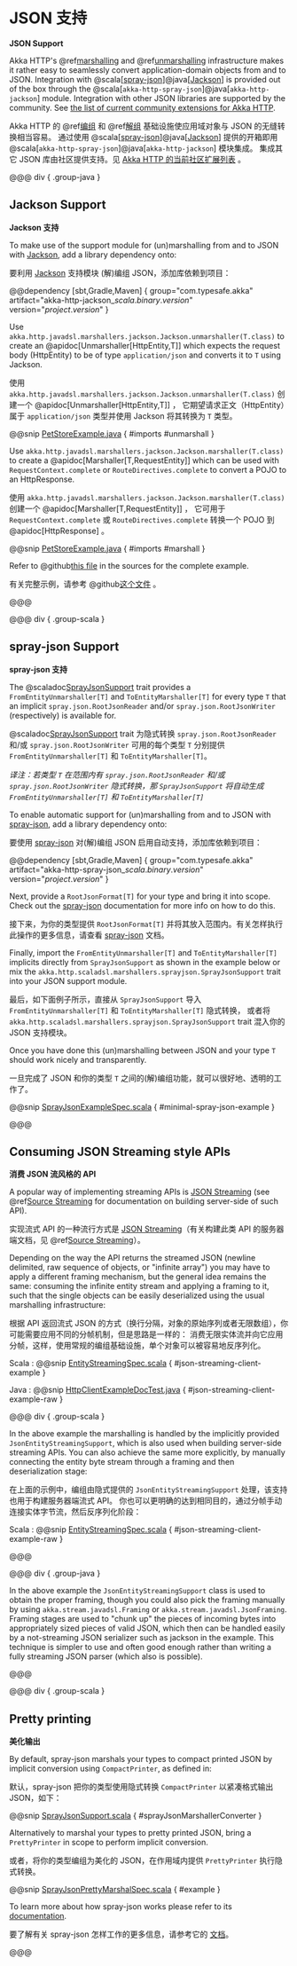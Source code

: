 # JSON 支持
**JSON Support**

Akka HTTP's @ref[marshalling](marshalling.md) and @ref[unmarshalling](unmarshalling.md) infrastructure makes it rather easy to seamlessly convert application-domain objects from and to JSON.
Integration with @scala[[spray-json]]@java[[Jackson]] is provided out of the box through the @scala[`akka-http-spray-json`]@java[`akka-http-jackson`] module.
Integration with other JSON libraries are supported by the community.
See [the list of current community extensions for Akka HTTP](https://akka.io/community/#extensions-to-akka-http).

Akka HTTP 的 @ref[编组](marshalling.md) 和 @ref[解组](unmarshalling.md) 基础设施使应用域对象与 JSON 的无缝转换相当容易。
通过使用 @scala[[spray-json]]@java[[Jackson]] 提供的开箱即用  @scala[`akka-http-spray-json`]@java[`akka-http-jackson`] 模块集成。
集成其它 JSON 库由社区提供支持。见 [Akka HTTP 的当前社区扩展列表](https://akka.io/community/#extensions-to-akka-http) 。

@@@ div { .group-java }

## Jackson Support
**Jackson 支持**

To make use of the support module for (un)marshalling from and to JSON with [Jackson], add a library dependency onto:

要利用 [Jackson] 支持模块 (解)编组 JSON，添加库依赖到项目：

@@dependency [sbt,Gradle,Maven] {
  group="com.typesafe.akka"
  artifact="akka-http-jackson_$scala.binary.version$"
  version="$project.version$"
}

Use `akka.http.javadsl.marshallers.jackson.Jackson.unmarshaller(T.class)` to create an @apidoc[Unmarshaller[HttpEntity,T]] which expects the request
body (HttpEntity) to be of type `application/json` and converts it to `T` using Jackson.

使用 `akka.http.javadsl.marshallers.jackson.Jackson.unmarshaller(T.class)` 创建一个 @apidoc[Unmarshaller[HttpEntity,T]] ，
它期望请求正文（HttpEntity）属于 `application/json` 类型并使用 Jackson 将其转换为 `T` 类型。

@@snip [PetStoreExample.java]($akka-http$/akka-http-tests/src/main/java/akka/http/javadsl/server/examples/petstore/PetStoreExample.java) { #imports #unmarshall }

Use `akka.http.javadsl.marshallers.jackson.Jackson.marshaller(T.class)` to create a @apidoc[Marshaller[T,RequestEntity]] which can be used with
`RequestContext.complete` or `RouteDirectives.complete` to convert a POJO to an HttpResponse.

使用 `akka.http.javadsl.marshallers.jackson.Jackson.marshaller(T.class)` 创建一个 @apidoc[Marshaller[T,RequestEntity]] ，
它可用于 `RequestContext.complete` 或 `RouteDirectives.complete` 转换一个 POJO 到 @apidoc[HttpResponse] 。

@@snip [PetStoreExample.java]($akka-http$/akka-http-tests/src/main/java/akka/http/javadsl/server/examples/petstore/PetStoreExample.java) { #imports #marshall }

Refer to @github[this file](/akka-http-tests/src/main/java/akka/http/javadsl/server/examples/petstore/PetStoreExample.java) in the sources for the complete example.

有关完整示例，请参考 @github[这个文件](/akka-http-tests/src/main/java/akka/http/javadsl/server/examples/petstore/PetStoreExample.java) 。

@@@


@@@ div { .group-scala }

## spray-json Support
**spray-json 支持**

The @scaladoc[SprayJsonSupport](akka.http.scaladsl.marshallers.sprayjson.SprayJsonSupport) trait provides a `FromEntityUnmarshaller[T]` and `ToEntityMarshaller[T]` for every type `T`
that an implicit `spray.json.RootJsonReader` and/or `spray.json.RootJsonWriter` (respectively) is available for.

@scaladoc[SprayJsonSupport](akka.http.scaladsl.marshallers.sprayjson.SprayJsonSupport) trait 为隐式转换 `spray.json.RootJsonReader` 和/或 `spray.json.RootJsonWriter` 可用的每个类型 `T` 分别提供 `FromEntityUnmarshaller[T]` 和 `ToEntityMarshaller[T]`。

*译注：若类型 `T` 在范围内有 `spray.json.RootJsonReader` 和/或 `spray.json.RootJsonWriter` 隐式转换，那 `SprayJsonSupport` 将自动生成 `FromEntityUnmarshaller[T]` 和 `ToEntityMarshaller[T]`*

To enable automatic support for (un)marshalling from and to JSON with [spray-json], add a library dependency onto:

要使用 [spray-json] 对(解)编组 JSON 启用自动支持，添加库依赖到项目：

@@dependency [sbt,Gradle,Maven] {
  group="com.typesafe.akka"
  artifact="akka-http-spray-json_$scala.binary.version$"
  version="$project.version$"
}

Next, provide a `RootJsonFormat[T]` for your type and bring it into scope. Check out the [spray-json] documentation for more info on how to do this.

接下来，为你的类型提供 `RootJsonFormat[T]` 并将其放入范围内。有关怎样执行此操作的更多信息，请查看 [spray-json] 文档。

Finally, import the `FromEntityUnmarshaller[T]` and `ToEntityMarshaller[T]` implicits directly from `SprayJsonSupport` as shown in the example below or mix the `akka.http.scaladsl.marshallers.sprayjson.SprayJsonSupport` trait into your JSON support module.

最后，如下面例子所示，直接从 `SprayJsonSupport` 导入 `FromEntityUnmarshaller[T]` 和 `ToEntityMarshaller[T]` 隐式转换，
或者将 `akka.http.scaladsl.marshallers.sprayjson.SprayJsonSupport` trait 混入你的 JSON 支持模块。

Once you have done this (un)marshalling between JSON and your type `T` should work nicely and transparently.

一旦完成了 JSON 和你的类型 `T` 之间的(解)编组功能，就可以很好地、透明的工作了。

@@snip [SprayJsonExampleSpec.scala]($test$/scala/docs/http/scaladsl/SprayJsonExampleSpec.scala) { #minimal-spray-json-example }

@@@ 

<a id="json-streaming-client-side"></a>
## Consuming JSON Streaming style APIs
**消费 JSON 流风格的 API**

A popular way of implementing streaming APIs is [JSON Streaming](https://en.wikipedia.org/wiki/JSON_Streaming) (see @ref[Source Streaming](../routing-dsl/source-streaming-support.md)
for documentation on building server-side of such API).

实现流式 API 的一种流行方式是 [JSON Streaming](https://en.wikipedia.org/wiki/JSON_Streaming)（有关构建此类 API 的服务器端文档，见 @ref[Source Streaming](../routing-dsl/source-streaming-support.md)）。

Depending on the way the API returns the streamed JSON (newline delimited, raw sequence of objects, or "infinite array") 
you may have to apply a different framing mechanism, but the general idea remains the same: consuming the infinite entity stream
and applying a framing to it, such that the single objects can be easily deserialized using the usual marshalling infrastructure:

根据 API 返回流式 JSON 的方式（换行分隔，对象的原始序列或者无限数组），你可能需要应用不同的分帧机制，但是思路是一样的：
消费无限实体流并向它应用分帧，这样，使用常规的编组基础设施，单个对象可以被容易地反序列化。 

Scala
:   @@snip [EntityStreamingSpec.scala]($akka-http$/akka-http-tests/src/test/scala/akka/http/scaladsl/server/EntityStreamingSpec.scala) { #json-streaming-client-example }
 
Java
:   @@snip [HttpClientExampleDocTest.java]($test$/java/docs/http/javadsl/server/JsonStreamingExamplesTest.java) { #json-streaming-client-example-raw }

@@@ div { .group-scala }

In the above example the marshalling is handled by the implicitly provided `JsonEntityStreamingSupport`, which is also used when building server-side streaming APIs.
You can also achieve the same more explicitly, by manually connecting the entity byte stream through a framing and then deserialization stage: 

在上面的示例中，编组由隐式提供的 `JsonEntityStreamingSupport` 处理，该支持也用于构建服务器端流式 API。
你也可以更明确的达到相同目的，通过分帧手动连接实体字节流，然后反序列化阶段：

Scala
:   @@snip [EntityStreamingSpec.scala]($akka-http$/akka-http-tests/src/test/scala/akka/http/scaladsl/server/EntityStreamingSpec.scala) { #json-streaming-client-example-raw }
 
@@@

@@@ div { .group-java }

In the above example the `JsonEntityStreamingSupport` class is used to obtain the proper framing, though you could also
pick the framing manually by using `akka.stream.javadsl.Framing` or `akka.stream.javadsl.JsonFraming`. 
Framing stages are used to "chunk up" the pieces of incoming bytes into appropriately sized pieces of valid JSON,
which then can be handled easily by a not-streaming JSON serializer such as jackson in the example. This technique is simpler to use
and often good enough rather than writing a fully streaming JSON parser (which also is possible). 

@@@ 


@@@ div { .group-scala }

## Pretty printing
**美化输出**

By default, spray-json marshals your types to compact printed JSON by implicit conversion using `CompactPrinter`, as defined in:

默认，spray-json 把你的类型使用隐式转换 `CompactPrinter` 以紧凑格式输出 JSON，如下：

@@snip [SprayJsonSupport.scala]($akka-http$/akka-http-marshallers-scala/akka-http-spray-json/src/main/scala/akka/http/scaladsl/marshallers/sprayjson/SprayJsonSupport.scala) { #sprayJsonMarshallerConverter }

Alternatively to marshal your types to pretty printed JSON, bring a `PrettyPrinter` in scope to perform implicit conversion.

或者，将你的类型编组为美化的 JSON，在作用域内提供 `PrettyPrinter` 执行隐式转换。

@@snip [SprayJsonPrettyMarshalSpec.scala]($test$/scala/docs/http/scaladsl/SprayJsonPrettyMarshalSpec.scala) { #example }

To learn more about how spray-json works please refer to its [documentation][spray-json].

要了解有关 spray-json 怎样工作的更多信息，请参考它的 [文档][spray-json]。

@@@

[spray-json]: https://github.com/spray/spray-json
[jackson]: https://github.com/FasterXML/jackson

